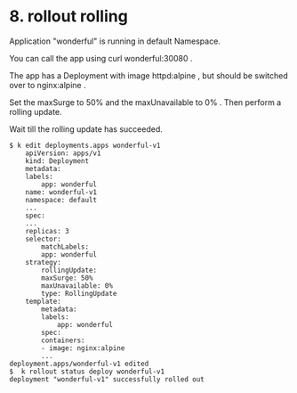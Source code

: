 # 8. rollout rolling

Application "wonderful" is running in default Namespace.

You can call the app using curl wonderful:30080 .

The app has a Deployment with image httpd:alpine , but should be switched over to nginx:alpine .

Set the maxSurge to 50% and the maxUnavailable to 0% . Then perform a rolling update.

Wait till the rolling update has succeeded.

    $ k edit deployments.apps wonderful-v1
        apiVersion: apps/v1
        kind: Deployment
        metadata:
        labels:
            app: wonderful
        name: wonderful-v1
        namespace: default
        ...
        spec:
        ...
        replicas: 3
        selector:
            matchLabels:
            app: wonderful
        strategy:
            rollingUpdate:
            maxSurge: 50%
            maxUnavailable: 0%
            type: RollingUpdate
        template:
            metadata:
            labels:
                app: wonderful
            spec:
            containers:
            - image: nginx:alpine
            ...
    deployment.apps/wonderful-v1 edited
    $  k rollout status deploy wonderful-v1
    deployment "wonderful-v1" successfully rolled out
